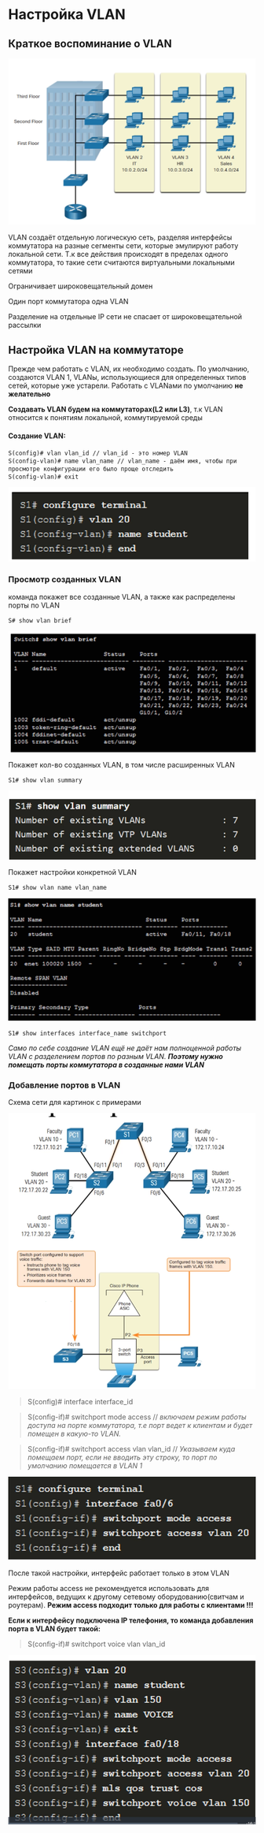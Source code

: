 # Настройка VLAN
## Краткое воспоминание о VLAN
![alt text](image.png)

VLAN создаёт отдельную логическую сеть, разделяя интерфейсы коммутатора на разные сегменты сети, которые эмулируют работу локальной сети. Т.к все действия происходят в пределах одного коммутатора, то такие сети считаются виртуальными локальными сетями
  
Ограничивает широковещательный домен
  

Один порт коммутатора одна VLAN
  
Разделение на отдельные IP сети не спасает от широковещательной рассылки

## Настройка VLAN на коммутаторе

Прежде чем работать с VLAN, их необходимо создать. По умолчанию, создаются VLAN 1, VLANы, использующиеся для определенных типов сетей, которые уже устарели. Работать с VLANами по умолчанию **не желательно**

  
**Создавать VLAN будем на коммутаторах(L2 или L3)**, т.к VLAN относится к понятиям локальной, коммутируемой среды

#### Создание VLAN:
```
S(config)# vlan vlan_id // vlan_id - это номер VLAN
S(config-vlan)# name vlan_name // vlan_name - даём имя, чтобы при просмотре конфигурации его было проще отследить 
S(config-vlan)# exit
```
![alt text](image-1.png)

### Просмотр созданных VLAN
команда покажет все созданные VLAN, а также как распределены порты по VLAN
```
S# show vlan brief
```

![alt text](image-5.png)



Покажет кол-во созданных VLAN, в том числе расширенных VLAN
```
S1# show vlan summary
```
![alt text](image-6.png)

Покажет настройки конкретной VLAN
```
S1# show vlan name vlan_name
```
![alt text](image-7.png)


```
S1# show interfaces interface_name switchport 
```

*Само по себе создание VLAN ещё не даёт нам полноценной работы VLAN с разделением портов по разным VLAN.* ***Поэтому нужно помещать порты коммутатора в созданные нами VLAN***

### Добавление портов в VLAN

Схема сети для картинок с примерами

![alt text](image-4.png)

> S(config)# interface interface_id

> S(config-if)# switchport mode access // *включаем режим работы доступа на порте коммутатора, т.е порт ведет к клиентам и будет помещен в какую-то VLAN.*

> S(config-if)# switchport access vlan vlan_id // *Указываем куда помещаем порт, если не вводить эту строку, то порт по умолчанию помещается в VLAN 1*

![alt text](image-2.png)

После такой настройки, интерфейс работает только в этом VLAN

  
Режим работы access не рекомендуется использовать для интерфейсов, ведущих к другому сетевому оборудованию(свитчам и роутерам). **Режим access подходит только для работы с клиентами !!!**

**Если к интерфейсу подключена IP телефония, то команда добавления порта в VLAN будет такой:**
> S(config-if)# switchport voice vlan vlan_id

![alt text](image-3.png)